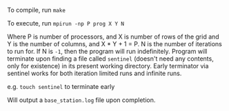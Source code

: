 To compile, run `make`

To execute, run `mpirun -np P prog X Y N`

Where P is number of processors, and X is number of rows of the grid and Y is the
number of columns, and X * Y + 1 = P. N is the number of iterations to run for.
If N is `-1`, then the program will run indefinitely. Program will terminate upon
finding a file called `sentinel` (doesn't need any contents, only for existence)
in its present working directory. Early terminator via sentinel works for both
iteration limited runs and infinite runs.

e.g. `touch sentinel` to terminate early

Will output a `base_station.log` file upon completion.
